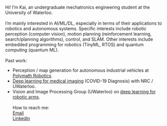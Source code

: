 Hi! I’m Kai, an undergraduate mechatronics engineering student at the University of Waterloo. </br>
</br>
I’m mainly interested in AI/ML/DL, especially in terms of their applications to robotics and autonomous systems. Specific interests include robotic perception (computer vision), motion planning (reinforcement learning, search/planning algorithms), control, and SLAM. Other interests include embedded programming for robotics (TinyML, RTOS) and quantum computing (quantum ML). </br>
</br>
Past work: 
- Perception / map generation for autonomous industrial vehicles at [Polymath Robotics](https://www.polymathrobotics.com).
- [Deep learning for medical imaging](https://github.com/k78ma/COVIDNet-Transformer) (COVID-19 Diagnosis) with NRC / UWaterloo.
- Vision and Image Processing Group (UWaterloo) on [deep learning for robotic arms](https://flairop.com/). 
</br></br>
How to reach me: </br>
[Email](mailto:k78ma@uwaterloo.ca) </br>
[Linkedin](https://www.linkedin.com/in/k78ma/)


<!---
k78ma/k78ma is a ✨ special ✨ repository because its `README.md` (this file) appears on your GitHub profile.
You can click the Preview link to take a look at your changes.
--->
